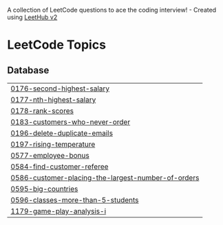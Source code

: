 A collection of LeetCode questions to ace the coding interview! - Created using [LeetHub v2](https://github.com/arunbhardwaj/LeetHub-2.0)
<!---LeetCode Topics Start-->
# LeetCode Topics
## Database
|  |
| ------- |
| [0176-second-highest-salary](https://github.com/ZuhairBhati/Leetcode-SQL/tree/master/0176-second-highest-salary) |
| [0177-nth-highest-salary](https://github.com/ZuhairBhati/Leetcode-SQL/tree/master/0177-nth-highest-salary) |
| [0178-rank-scores](https://github.com/ZuhairBhati/Leetcode-SQL/tree/master/0178-rank-scores) |
| [0183-customers-who-never-order](https://github.com/ZuhairBhati/Leetcode-SQL/tree/master/0183-customers-who-never-order) |
| [0196-delete-duplicate-emails](https://github.com/ZuhairBhati/Leetcode-SQL/tree/master/0196-delete-duplicate-emails) |
| [0197-rising-temperature](https://github.com/ZuhairBhati/Leetcode-SQL/tree/master/0197-rising-temperature) |
| [0577-employee-bonus](https://github.com/ZuhairBhati/Leetcode-SQL/tree/master/0577-employee-bonus) |
| [0584-find-customer-referee](https://github.com/ZuhairBhati/Leetcode-SQL/tree/master/0584-find-customer-referee) |
| [0586-customer-placing-the-largest-number-of-orders](https://github.com/ZuhairBhati/Leetcode-SQL/tree/master/0586-customer-placing-the-largest-number-of-orders) |
| [0595-big-countries](https://github.com/ZuhairBhati/Leetcode-SQL/tree/master/0595-big-countries) |
| [0596-classes-more-than-5-students](https://github.com/ZuhairBhati/Leetcode-SQL/tree/master/0596-classes-more-than-5-students) |
| [1179-game-play-analysis-i](https://github.com/ZuhairBhati/Leetcode-SQL/tree/master/1179-game-play-analysis-i) |
<!---LeetCode Topics End-->